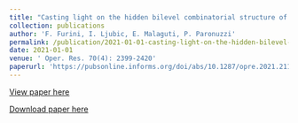 ```yaml
---
title: "Casting light on the hidden bilevel combinatorial structure of the capacitated vertex separator problem"
collection: publications
author: 'F. Furini, I. Ljubic, E. Malaguti, P. Paronuzzi'
permalink: /publication/2021-01-01-casting-light-on-the-hidden-bilevel-combinatorial-structure-of-the-capacitated-vertex-separator-problem
date: 2021-01-01
venue: ' Oper. Res. 70(4): 2399-2420'
paperurl: 'https://pubsonline.informs.org/doi/abs/10.1287/opre.2021.2110'
---
```

[View paper here](https://pubsonline.informs.org/doi/abs/10.1287/opre.2021.2110)

[Download paper here](http://www.optimization-online.org/DB_HTML/2019/09/7389.html)
